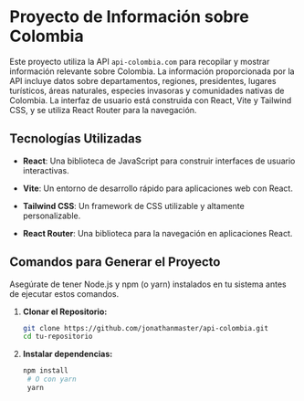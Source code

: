 # Proyecto de Información sobre Colombia

Este proyecto utiliza la API `api-colombia.com` para recopilar y mostrar información relevante sobre Colombia. La información proporcionada por la API incluye datos sobre departamentos, regiones, presidentes, lugares turísticos, áreas naturales, especies invasoras y comunidades nativas de Colombia. La interfaz de usuario está construida con React, Vite y Tailwind CSS, y se utiliza React Router para la navegación.

## Tecnologías Utilizadas

- **React**: Una biblioteca de JavaScript para construir interfaces de usuario interactivas.

- **Vite**: Un entorno de desarrollo rápido para aplicaciones web con React.

- **Tailwind CSS**: Un framework de CSS utilizable y altamente personalizable.

- **React Router**: Una biblioteca para la navegación en aplicaciones React.

## Comandos para Generar el Proyecto

Asegúrate de tener Node.js y npm (o yarn) instalados en tu sistema antes de ejecutar estos comandos.

1. **Clonar el Repositorio:**

   ```bash
   git clone https://github.com/jonathanmaster/api-colombia.git
   cd tu-repositorio
   ```

2. **Instalar dependencias:**

   ```bash
   npm install
    # O con yarn
    yarn
   ```
